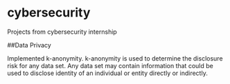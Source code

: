 # cybersecurity
Projects from cybersecurity internship

##Data Privacy

Implemented k-anonymity. k-anonymity is used to determine the disclosure risk for any data set. Any data set may contain information that could be used to disclose identity of an individual or entity directly or indirectly.
